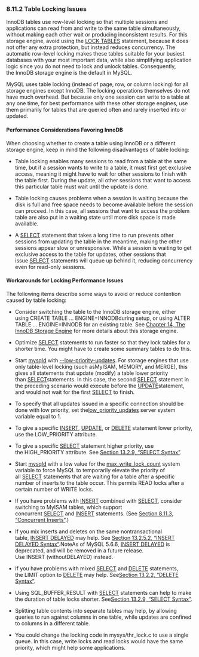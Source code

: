 ### 8.11.2 Table Locking Issues

InnoDB tables use row-level locking so that multiple sessions and applications can read from and write to the same table simultaneously, without making each other wait or producing inconsistent results. For this storage engine, avoid using the [LOCK TABLES][34] statement, because it does not offer any extra protection, but instead reduces concurrency. The automatic row-level locking makes these tables suitable for your busiest databases with your most important data, while also simplifying application logic since you do not need to lock and unlock tables. Consequently, the InnoDB storage engine is the default in MySQL.

MySQL uses table locking (instead of page, row, or column locking) for all storage engines except InnoDB. The locking operations themselves do not have much overhead. But because only one session can write to a table at any one time, for best performance with these other storage engines, use them primarily for tables that are queried often and rarely inserted into or updated.

#### Performance Considerations Favoring InnoDB

When choosing whether to create a table using InnoDB or a different storage engine, keep in mind the following disadvantages of table locking:

*   Table locking enables many sessions to read from a table at the same time, but if a session wants to write to a table, it must first get exclusive access, meaning it might have to wait for other sessions to finish with the table first. During the update, all other sessions that want to access this particular table must wait until the update is done.

*   Table locking causes problems when a session is waiting because the disk is full and free space needs to become available before the session can proceed. In this case, all sessions that want to access the problem table are also put in a waiting state until more disk space is made available.

*   A [SELECT][1] statement that takes a long time to run prevents other sessions from updating the table in the meantime, making the other sessions appear slow or unresponsive. While a session is waiting to get exclusive access to the table for updates, other sessions that issue [SELECT][2] statements will queue up behind it, reducing concurrency even for read-only sessions.

#### Workarounds for Locking Performance Issues

The following items describe some ways to avoid or reduce contention caused by table locking:

*   Consider switching the table to the InnoDB storage engine, either using CREATE TABLE ... ENGINE=INNODBduring setup, or using ALTER TABLE ... ENGINE=INNODB for an existing table. See [Chapter 14, The InnoDB Storage Engine][3] for more details about this storage engine.

*   Optimize [SELECT][4] statements to run faster so that they lock tables for a shorter time. You might have to create some summary tables to do this.

*   Start [mysqld][5] with [--low-priority-updates][6]. For storage engines that use only table-level locking (such asMyISAM, MEMORY, and MERGE), this gives all statements that update (modify) a table lower priority than [SELECT][7]statements. In this case, the second [SELECT][8] statement in the preceding scenario would execute before the [UPDATE][9]statement, and would not wait for the first [SELECT][10] to finish.

*   To specify that all updates issued in a specific connection should be done with low priority, set the[low_priority_updates][11] server system variable equal to 1.

*   To give a specific [INSERT][12], [UPDATE][13], or [DELETE][14] statement lower priority, use the LOW_PRIORITY attribute.

*   To give a specific [SELECT][15] statement higher priority, use the HIGH_PRIORITY attribute. See [Section 13.2.9, “SELECT Syntax”][16].

*   Start [mysqld][17] with a low value for the [max_write_lock_count][18] system variable to force MySQL to temporarily elevate the priority of all [SELECT][19] statements that are waiting for a table after a specific number of inserts to the table occur. This permits READ locks after a certain number of WRITE locks.

*   If you have problems with [INSERT][20] combined with [SELECT][21], consider switching to MyISAM tables, which support concurrent [SELECT][22] and [INSERT][23] statements. (See [Section 8.11.3, “Concurrent Inserts”][24].)

*   If you mix inserts and deletes on the same nontransactional table, [INSERT DELAYED][25] may help. See [Section 13.2.5.2, “INSERT DELAYED Syntax”][26].NoteAs of MySQL 5.6.6, [INSERT DELAYED][27] is deprecated, and will be removed in a future release. Use INSERT (withoutDELAYED) instead.

*   If you have problems with mixed [SELECT][28] and [DELETE][29] statements, the LIMIT option to [DELETE][30] may help. See[Section 13.2.2, “DELETE Syntax”][31].

*   Using SQL_BUFFER_RESULT with [SELECT][32] statements can help to make the duration of table locks shorter. See[Section 13.2.9, “SELECT Syntax”][33].

*   Splitting table contents into separate tables may help, by allowing queries to run against columns in one table, while updates are confined to columns in a different table.

*   You could change the locking code in mysys/thr_lock.c to use a single queue. In this case, write locks and read locks would have the same priority, which might help some applications.

[1]:sql-syntax.html#select
[2]:sql-syntax.html#select
[3]:innodb-storage-engine.html
[4]:sql-syntax.html#select
[5]:programs.html#mysqld
[6]:server-administration.html#option_mysqld_low-priority-updates
[7]:sql-syntax.html#select
[8]:sql-syntax.html#select
[9]:sql-syntax.html#update
[10]:sql-syntax.html#select
[11]:server-administration.html#sysvar_low_priority_updates
[12]:sql-syntax.html#insert
[13]:sql-syntax.html#update
[14]:sql-syntax.html#delete
[15]:sql-syntax.html#select
[16]:sql-syntax.html#select
[17]:programs.html#mysqld
[18]:server-administration.html#sysvar_max_write_lock_count
[19]:sql-syntax.html#select
[20]:sql-syntax.html#insert
[21]:sql-syntax.html#select
[22]:sql-syntax.html#select
[23]:sql-syntax.html#insert
[24]:optimization.html#concurrent-inserts
[25]:sql-syntax.html#insert-delayed
[26]:sql-syntax.html#insert-delayed
[27]:sql-syntax.html#insert-delayed
[28]:sql-syntax.html#select
[29]:sql-syntax.html#delete
[30]:sql-syntax.html#delete
[31]:sql-syntax.html#delete
[32]:sql-syntax.html#select
[33]:sql-syntax.html#select
[34]:sql-syntax.html#lock-tables